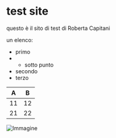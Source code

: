 # test site

questo è il sito di test di Roberta Capitani

un elenco:
- primo
- - sotto punto
- secondo
- terzo

| A  | B  |
|---|---|
| 11  | 12  |
| 21  | 22  |

![Immagine](http://2.bp.blogspot.com/-W38C2DNhd3U/UbXZhxL6xcI/AAAAAAAAPYs/6Qpt0LA68Ms/s1600/unicorn-6.jpg)

